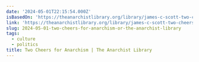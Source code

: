 ```yaml
---
date: '2024-05-01T22:15:54.000Z'
isBasedOn: 'https://theanarchistlibrary.org/library/james-c-scott-two-cheers-for-anarchism'
link: 'https://theanarchistlibrary.org/library/james-c-scott-two-cheers-for-anarchism'
slug: 2024-05-01-two-cheers-for-anarchism-or-the-anarchist-library
tags:
  - culture
  - politics
title: Two Cheers for Anarchism | The Anarchist Library
---
```



